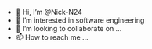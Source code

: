 - 👋 Hi, I’m @Nick-N24
- 👀 I’m interested in software engineering
- 💞️ I’m looking to collaborate on ...
- 📫 How to reach me ...

<!---
Nick-N24/Nick-N24 is a ✨ special ✨ repository because its `README.md` (this file) appears on your GitHub profile.
You can click the Preview link to take a look at your changes.
--->
